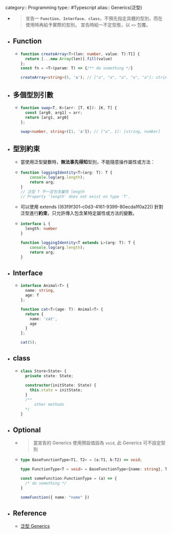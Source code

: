 category:: Programming
type:: #Typescript
alias:: Generics(泛型)

- > 宣告一 **`Function`**、**`Interface`**、**`class`**，不預先指定具體的型別，而在使用時再給予實際的型別。
  宣告時給一不定型態，以 `<>` 包覆。
- ## Function
	- ```typescript
	  function createArray<T>(len: number, value: T):T[] {
	    return [...new Array(len)].fill(value)
	  };
	  const fn = <T>(param: T) => {/** do something */}
	  
	  createArray<string>(5, 'a'); // ["a", "a", "a", "a", "a"]: string[]
	  ```
- ## 多個型別引數
	- ```typescript
	  function swap<T, K>(arr: [T, K]): [K, T] {
	    const [arg0, arg1] = arr;
	    return [arg1, arg0]
	  };
	  
	  swap<number, string>([1, 'a']); // ["a", 1]: [string, number]
	  ```
- ## 型別約束
	- 當使用泛型變數時，**無法事先得知**型別，不能隨意操作屬性或方法：
	- ```typescript
	  function loggingIdentity<T>(arg: T): T {
	      console.log(arg.length);
	      return arg;
	  }
	  // 泛型 T 不一定包含屬性 length
	  // Property 'length' does not exist on type 'T'.
	  ```
	- 可以使用 extends ((63f9f301-c0d3-4161-9399-80ecda1f0a22)) 針對泛型進行**約束**，只允許傳入包含某特定屬性或方法的變數。
	- ```typescript
	  interface L {
	    length: number
	  }
	  
	  function loggingIdentity<T extends L>(arg: T): T {
	      console.log(arg.length);
	      return arg;
	  }
	  ```
- ## Interface
	- ```typescript
	  interface Animal<T> {
	    name: string,
	    age: T
	  };
	  
	  function cat<T>(age: T): Animal<T> {
	    return {
	      name: 'cat',
	      age
	    }
	  };
	  
	  cat(5);
	  ```
- ## class
	- ```typescript
	  class Store<State> {
	    private state: State;
	    
	    constructor(initState: State) {
	      this.state = initState;
	    }
	    /**
	    	other methods
	    */
	  }
	  ```
- ## Optional
	- > 當宣告的 Generics 使用預設值設為 `void`, 此 Generics 可不設定型別
	- ```typescript
	  type BaseFunctionType<T1, T2> = (a:T1, b:T2) => void;
	  
	  type FunctionType<T = void> = BaseFunctionType<{name: string}, T>;
	  
	  const someFunction:FunctionType = (a) => {
	  	/* do something */
	  }
	  
	  someFunction({ name: "name" })
	  
	  ```
- ## Reference
	- [泛型 Generics](https://willh.gitbook.io/typescript-tutorial/advanced/generics)